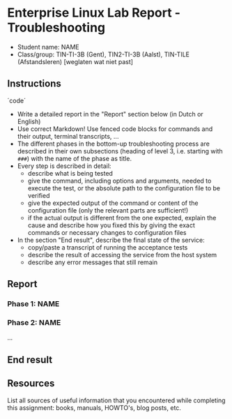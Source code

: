 # Enterprise Linux Lab Report - Troubleshooting

- Student name: NAME
- Class/group: TIN-TI-3B (Gent), TIN2-TI-3B (Aalst), TIN-TILE (Afstandsleren) [weglaten wat niet past]

## Instructions
´code´
- Write a detailed report in the "Report" section below (in Dutch or English)
- Use correct Markdown! Use fenced code blocks for commands and their output, terminal transcripts, ...
- The different phases in the bottom-up troubleshooting process are described in their own subsections (heading of level 3, i.e. starting with `###`) with the name of the phase as title.
- Every step is described in detail:
    - describe what is being tested
    - give the command, including options and arguments, needed to execute the test, or the absolute path to the configuration file to be verified
    - give the expected output of the command or content of the configuration file (only the relevant parts are sufficient!)
    - if the actual output is different from the one expected, explain the cause and describe how you fixed this by giving the exact commands or necessary changes to configuration files
- In the section "End result", describe the final state of the service:
    - copy/paste a transcript of running the acceptance tests
    - describe the result of accessing the service from the host system
    - describe any error messages that still remain

## Report

### Phase 1: NAME


### Phase 2: NAME

...

## End result



## Resources

List all sources of useful information that you encountered while completing this assignment: books, manuals, HOWTO's, blog posts, etc.
